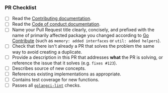 
### PR Checklist

- [ ] Read the [Contributing documentation](https://github.com/tmc/langchaingo/blob/main/CONTRIBUTING.md).
- [ ] Read the [Code of conduct documentation](https://github.com/tmc/langchaingo/blob/main/CODE_OF_CONDUCT.md).
- [ ] Name your Pull Request title clearly, concisely, and prefixed with the name of primarily affected package you changed according to [Go Contribute](https://go.dev/doc/contribute#commit_messages) (such as `memory: added interfaces` or `util: added helpers`).
- [ ] Check that there isn't already a PR that solves the problem the same way to avoid creating a duplicate.
- [ ] Provide a description in this PR that addresses **what** the PR is solving, or reference the issue that it solves (e.g. `fixes #123`).
- [ ] Describes source of new concepts.
- [ ] References existing implementations as appropriate.
- [ ] Contains test coverage for new functions.
- [ ] Passes all [`golangci-lint`](https://golangci-lint.run/) checks.
